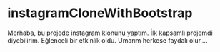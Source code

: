 # instagramCloneWithBootstrap
Merhaba, bu projede instagram klonunu yaptım. İlk kapsamlı projemdi diyebilirim. Eğlenceli bir etkinlik oldu. Umarım herkese faydalı olur....
